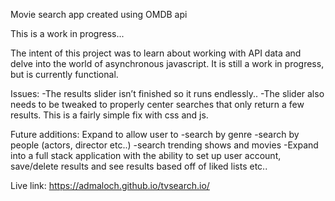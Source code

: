 Movie search app created using OMDB api

This is a work in progress...

The intent of this project was to learn about working with API data and delve into the world of asynchronous javascript. It is still a work in progress, but is currently functional. 

Issues:
-The results slider isn’t finished so it runs endlessly..
-The slider also needs to be tweaked to properly center searches that only return a few results. This is a fairly simple fix with css and js.

Future additions:
Expand to allow user to 
-search by genre
-search by people (actors, director etc..)
-search trending shows and movies
-Expand into a full stack application with the ability to set up user account, save/delete results and see results based off of liked lists etc..

Live link:
https://admaloch.github.io/tvsearch.io/
